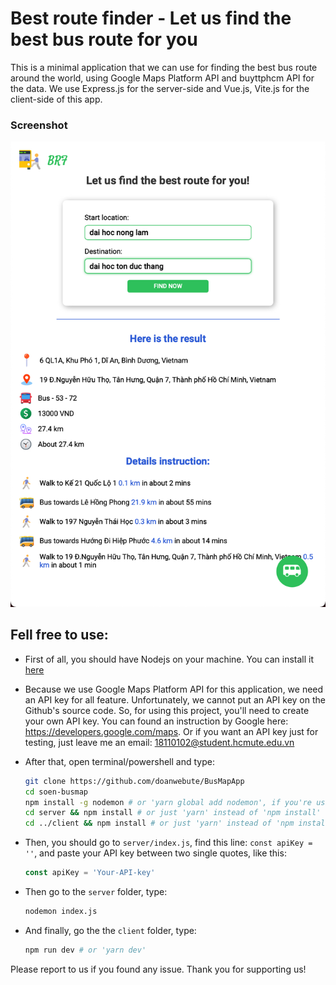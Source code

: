 # Best route finder - Let us find the best bus route for you

This is a minimal application that we can use for finding the best bus route around the world, using Google Maps Platform API and buyttphcm API for the data. We use Express.js for the server-side and Vue.js, Vite.js for the client-side of this app.

### Screenshot

![screenshot of busmap](./screenshots/screenshot.jpeg)

## Fell free to use:

-   First of all, you should have Nodejs on your machine. You can install it [here](https://nodejs.org/en/)
-   Because we use Google Maps Platform API for this application, we need an API key for all feature. Unfortunately, we cannot put an API key on the Github's source code. So, for using this project, you'll need to create your own API key. You can found an instruction by Google here: https://developers.google.com/maps. Or if you want an API key just for testing, just leave me an email: 18110102@student.hcmute.edu.vn
-   After that, open terminal/powershell and type:

    ```sh
    git clone https://github.com/doanwebute/BusMapApp
    cd soen-busmap
    npm install -g nodemon # or 'yarn global add nodemon', if you're using yarn package management
    cd server && npm install # or just 'yarn' instead of 'npm install'
    cd ../client && npm install # or just 'yarn' instead of 'npm install'
    ```

-   Then, you should go to `server/index.js`, find this line: `const apiKey = ''`, and paste your API key between two single quotes, like this:

    ```javascript
    const apiKey = 'Your-API-key'
    ```

-   Then go to the `server` folder, type:
    ```sh
    nodemon index.js
    ```
-   And finally, go the the `client` folder, type:
    ```sh
    npm run dev # or 'yarn dev'
    ```

Please report to us if you found any issue. Thank you for supporting us!
